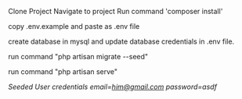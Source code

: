 Clone Project
Navigate to project
Run command 'composer install'

copy .env.example and paste as .env file

create database in mysql and update database credentials in .env file.
 
 run command "php artisan migrate --seed"

 run command "php artisan serve"
 
 
 *Seeded User credentials email=him@gmail.com password=asdf*